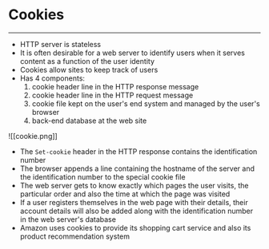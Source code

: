 # Cookies
---
- HTTP server is stateless
- It is often desirable for a web server to identify users when it serves content as a function of the user identity
- Cookies allow sites to keep track of users
- Has 4 components:
	1. cookie header line in the HTTP response message
	2. cookie header line in the HTTP request message
	3. cookie file kept on the user's end system and managed by the user's browser
	4. back-end database at the web site

![[cookie.png]]

- The `Set-cookie` header in the HTTP response contains the identification number
- The browser appends a line containing the hostname of the server and the identification number to the special cookie file 
- The web server gets to know exactly which pages the user visits, the particular order and also the time at which the page was visited
- If a user registers themselves in the web page with their details, their account details will also be added along with the identification number in the web server's database
- Amazon uses cookies to provide its shopping cart service and also its product recommendation system